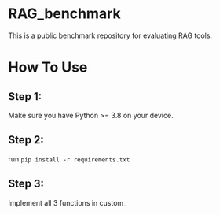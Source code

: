 # RAG_benchmark
This is a public benchmark repository for evaluating RAG tools.
# How To Use
## Step 1:
Make sure you have Python >= 3.8 on your device.
## Step 2:
run `pip install -r requirements.txt`
## Step 3:
Implement all 3 functions in custom_
